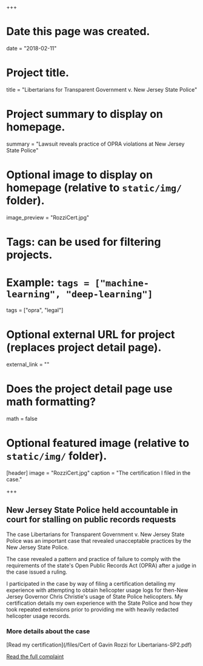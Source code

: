 +++
# Date this page was created.
date = "2018-02-11"

# Project title.
title = "Libertarians for Transparent Government v. New Jersey State Police"

# Project summary to display on homepage.
summary = "Lawsuit reveals practice of OPRA violations at New Jersey State Police"

# Optional image to display on homepage (relative to `static/img/` folder).
image_preview = "RozziCert.jpg"

# Tags: can be used for filtering projects.
# Example: `tags = ["machine-learning", "deep-learning"]`
tags = ["opra", "legal"]

# Optional external URL for project (replaces project detail page).
external_link = ""

# Does the project detail page use math formatting?
math = false

# Optional featured image (relative to `static/img/` folder).
[header]
image = "RozziCert.jpg"
caption = "The certification I filed in the case."

+++
## New Jersey State Police held accountable in court for stalling on public records requests

The case Libertarians for Transparent Government v. New Jersey State Police was an important case that revealed
unacceptable practices by the New Jersey State Police.

The case revealed a pattern and practice of failure to comply with the requirements of the state's Open Public Records Act (OPRA) after a judge in the case issued a ruling. 

I participated in the case by way of filing a certification detailing my experience with attempting to obtain helicopter usage logs
for then-New Jersey Governor Chris Christie's usage of State Police helicopters. My certification details my own experience with the State Police and how they took repeated extensions prior to providing me with heavily redacted helicopter usage records.

### More details about the case

[Read my certification](/files/Cert of Gavin Rozzi for Libertarians-SP2.pdf)

[Read the full complaint](https://drive.google.com/file/d/0B66zM58TlOVKRTZERjNvNm1xM0U/view)
